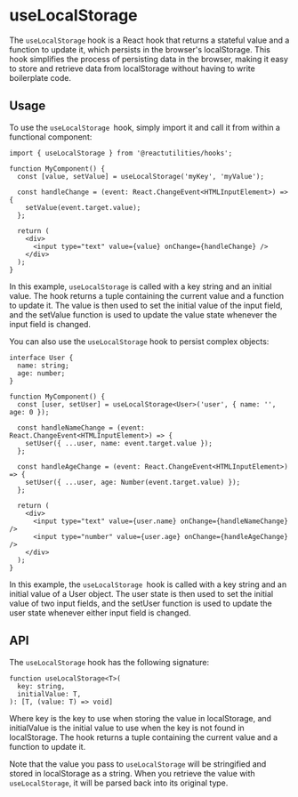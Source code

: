 # useLocalStorage

The `useLocalStorage` hook is a React hook that returns a stateful value and a function to update it, which persists in the browser's localStorage. This hook simplifies the process of persisting data in the browser, making it easy to store and retrieve data from localStorage without having to write boilerplate code.

## Usage

To use the `useLocalStorage `hook, simply import it and call it from within a functional component:

```tsx
import { useLocalStorage } from '@reactutilities/hooks';

function MyComponent() {
  const [value, setValue] = useLocalStorage('myKey', 'myValue');

  const handleChange = (event: React.ChangeEvent<HTMLInputElement>) => {
    setValue(event.target.value);
  };

  return (
    <div>
      <input type="text" value={value} onChange={handleChange} />
    </div>
  );
}
```

In this example, `useLocalStorage` is called with a key string and an initial value. The hook returns a tuple containing the current value and a function to update it. The value is then used to set the initial value of the input field, and the setValue function is used to update the value state whenever the input field is changed.

You can also use the `useLocalStorage` hook to persist complex objects:

```tsx
interface User {
  name: string;
  age: number;
}

function MyComponent() {
  const [user, setUser] = useLocalStorage<User>('user', { name: '', age: 0 });

  const handleNameChange = (event: React.ChangeEvent<HTMLInputElement>) => {
    setUser({ ...user, name: event.target.value });
  };

  const handleAgeChange = (event: React.ChangeEvent<HTMLInputElement>) => {
    setUser({ ...user, age: Number(event.target.value) });
  };

  return (
    <div>
      <input type="text" value={user.name} onChange={handleNameChange} />
      <input type="number" value={user.age} onChange={handleAgeChange} />
    </div>
  );
}
```

In this example, the `useLocalStorage `hook is called with a key string and an initial value of a User object. The user state is then used to set the initial value of two input fields, and the setUser function is used to update the user state whenever either input field is changed.

## API

The `useLocalStorage` hook has the following signature:

```tsx
function useLocalStorage<T>(
  key: string,
  initialValue: T,
): [T, (value: T) => void]
```

Where key is the key to use when storing the value in localStorage, and initialValue is the initial value to use when the key is not found in localStorage. The hook returns a tuple containing the current value and a function to update it.

Note that the value you pass to `useLocalStorage` will be stringified and stored in localStorage as a string. When you retrieve the value with `useLocalStorage`, it will be parsed back into its original type.